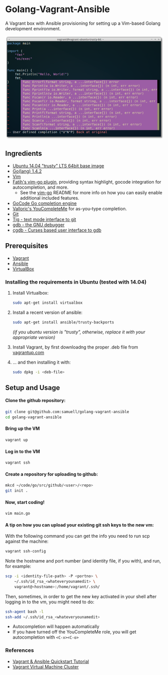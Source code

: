 # Golang-Vagrant-Ansible

A Vagrant box with Ansible provisioning for setting up a Vim-based Golang development environment.

![Screenshot](golang-vagrant-ansible.png)

## Ingredients

- [Ubuntu 14.04 "trusty" LTS 64bit base image](http://www.ubuntu.com/)
- [Go(lang) 1.4.2](http://golan.org/)
- [Vim](https://github.com/Valloric/YouCompleteMe)
- [Fatih's vim-go plugin](https://github.com/fatih/vim-go), providing syntax highlight, gocode integration for autocompletion, and more.
    - See the [vim-go](https://github.com/fatih/vim-go) README for more info on how you can easily enable additional included features.
- [GoCode Go completion engine](https://github.com/nsf/gocode)
- [Valloric's YouCompleteMe](https://github.com/Valloric/YouCompleteMe) for as-you-type completion.
- [Git](http://git-scm.com/)
- [Tig - text mode interface to git](http://jonas.nitro.dk/tig/)
- [gdb - the GNU debugger](http://www.gnu.org/software/gdb)
- [cgdb - Curses based user interface to gdb](https://cgdb.github.io)

## Prerequisites

- [Vagrant](https://www.vagrantup.com/)
- [Ansible](http://www.ansible.com/)
- [VirtualBox](https://www.virtualbox.org/)

### Installing the requirements in Ubuntu (tested with 14.04)

1. Install Virtualbox:
	```bash
	sudo apt-get install virtualbox
	```

2. Install a recent version of ansible:
   ```bash
   sudo apt-get install ansible/trusty-backports
   ```

   *(if you ubuntu version is "trusty", otherwise, replace it with your appropriate version)*
3. Install Vagrant, by first downloadng the proper .deb file from [vagrantup.com](https://www.vagrantup.com/downloads.html)

4. ... and then installing it with:
	```bash
	sudo dpkg -i <deb-file>
	```

## Setup and Usage

#### Clone the github repository:

```bash
git clone git@github.com:samuell/golang-vagrant-ansible
cd golang-vagrant-ansible
```

#### Bring up the VM

```bash
vagrant up
```

#### Log in to the VM

```bash
vagrant ssh
```

#### Create a repository for uploading to github:

```bash
mkcd ~/code/go/src/github/<user>/<repo>
git init .
```

#### Now, start coding!

```bash
vim main.go
```

#### A tip on how you can upload your existing git ssh keys to the new vm:

With the following command you can get the info you need to run scp
against the machine:

```bash
vagrant ssh-config
```

Note the hostname and port number (and identity file, if you with),
and run, for example:

```bash
scp -i <identity-file-path> -P <portno> \
	~/.ssh/id_rsa_<whateveryounamedit> \
	vagrant@<hostname>:/home/vagrant/.ssh/
```

Then, sometimes, in order to get the new key activated in your shell
after logging in to the vm, you might need to do:

```bash
ssh-agent bash -l
ssh-add ~/.ssh/id_rsa_<whateveryounamedit>
```

- Autocompletion will happen automatically
- If you have turned off the YouCompleteMe role, you will get autocompletion with `<C-x><C-o>`

### References

- [Vagrant & Ansible Quickstart Tutorial](http://adamcod.es/2014/09/23/vagrant-ansible-quickstart-tutorial.html)
- [Vagrant Virtual Machine Cluster](http://jessesnet.com/development-notes/2014/vagrant-virtual-machine-cluster)
